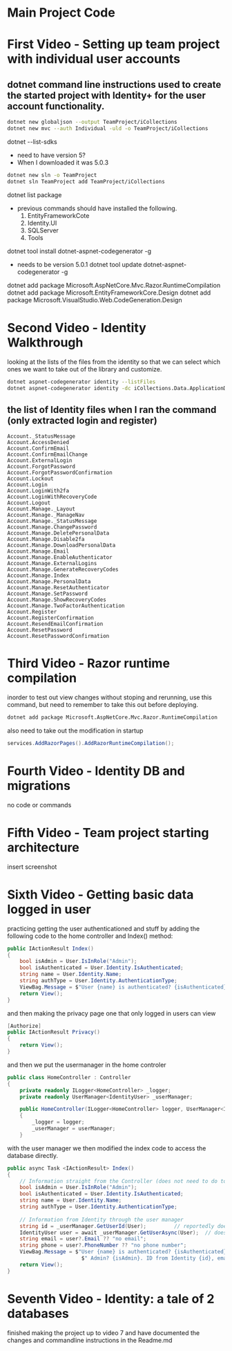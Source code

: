 Main Project Code 
===========================
# First Video - Setting up team project with individual user accounts
## dotnet command line instructions used to create the started project with Identity+ for the user account functionality. 
````bash
dotnet new globaljson --output TeamProject/iCollections
dotnet new mvc --auth Individual -uld -o TeamProject/iCollections
````

dotnet --list-sdks
- need to have version 5?
- When I downloaded it was 5.0.3

````bash
dotnet new sln -o TeamProject
dotnet sln TeamProject add TeamProject/iCollections
````

dotnet list package
- previous commands should have installed the following.
    1. EntityFrameworkCote
    2. Identity.UI
    3. SQLServer
    4. Tools

dotnet tool install dotnet-aspnet-codegenerator -g
- needs to be version 5.0.1
dotnet tool update dotnet-aspnet-codegenerator -g

dotnet add package Microsoft.AspNetCore.Mvc.Razor.RuntimeCompilation
dotnet add package Microsoft.EntityFrameworkCore.Design
dotnet add package Microsoft.VisualStudio.Web.CodeGeneration.Design


# Second Video - Identity Walkthrough
looking at the lists of the files from the identity so that we can select which ones we want to take out of the library and customize. 
````bash
dotnet aspnet-codegenerator identity --listFiles
dotnet aspnet-codegenerator identity -dc iCollections.Data.ApplicationDbContext --files "Account.Login;Account.Register"
````
## the list of Identity files when I ran the command  (only extracted login and register)
````
Account._StatusMessage
Account.AccessDenied
Account.ConfirmEmail
Account.ConfirmEmailChange
Account.ExternalLogin
Account.ForgotPassword
Account.ForgotPasswordConfirmation
Account.Lockout
Account.Login
Account.LoginWith2fa
Account.LoginWithRecoveryCode
Account.Logout
Account.Manage._Layout
Account.Manage._ManageNav
Account.Manage._StatusMessage
Account.Manage.ChangePassword
Account.Manage.DeletePersonalData
Account.Manage.Disable2fa
Account.Manage.DownloadPersonalData
Account.Manage.Email
Account.Manage.EnableAuthenticator
Account.Manage.ExternalLogins
Account.Manage.GenerateRecoveryCodes
Account.Manage.Index
Account.Manage.PersonalData
Account.Manage.ResetAuthenticator
Account.Manage.SetPassword
Account.Manage.ShowRecoveryCodes
Account.Manage.TwoFactorAuthentication
Account.Register
Account.RegisterConfirmation
Account.ResendEmailConfirmation
Account.ResetPassword
Account.ResetPasswordConfirmation
````

# Third Video - Razor runtime compilation
inorder to test out view changes without stoping and rerunning, use this command, but need to remember to take this out before deploying.
````bash
dotnet add package Microsoft.AspNetCore.Mvc.Razor.RuntimeCompilation
````
also need to take out the modification in startup
````c#
services.AddRazorPages().AddRazorRuntimeCompilation();
````

# Fourth Video - Identity DB and migrations
no code or commands

# Fifth Video - Team project starting architecture

insert screenshot

# Sixth Video - Getting basic data logged in user 
practicing getting the user authenticationed and stuff by adding the following code to the home controller and Index() method:

````c#
public IActionResult Index()
{
    bool isAdmin = User.IsInRole("Admin");
    bool isAuthenticated = User.Identity.IsAuthenticated;
    string name = User.Identity.Name;
    string authType = User.Identity.AuthenticationType;
    ViewBag.Message = $"User {name} is authenticated? {isAuthenticated} using type {authType} and is an Admin? {isAdmin}";
    return View();
}
````
and then making the privacy page one that only logged in users can view 
````c#
[Authorize]
public IActionResult Privacy()
{
    return View();
}
````

and then we put the usermanager in the home controler
````c#
public class HomeController : Controller
{
    private readonly ILogger<HomeController> _logger;
    private readonly UserManager<IdentityUser> _userManager;

    public HomeController(ILogger<HomeController> logger, UserManager<IdentityUser> userManager)
    {
        _logger = logger;
        _userManager = userManager;
    }
````

with the user manager we then modified the index code to access the database directly. 
````c#
public async Task <IActionResult> Index()
{
    // Information straight from the Controller (does not need to do to the database)
    bool isAdmin = User.IsInRole("Admin");
    bool isAuthenticated = User.Identity.IsAuthenticated;
    string name = User.Identity.Name;
    string authType = User.Identity.AuthenticationType;
    
    // Information from Identity through the user manager
    string id = _userManager.GetUserId(User);         // reportedly does not need to hit db
    IdentityUser user = await _userManager.GetUserAsync(User);  // does go to the db
    string email = user?.Email ?? "no email";
    string phone = user?.PhoneNumber ?? "no phone number";
    ViewBag.Message = $"User {name} is authenticated? {isAuthenticated} using type {authType} and is an" +
                        $" Admin? {isAdmin}. ID from Identity {id}, email is {email}, and phone is {phone}";
    return View();
}
````

# Seventh Video - Identity: a tale of 2 databases 









finished making the project up to video 7 and have documented the changes and commandline instructions in the Readme.md